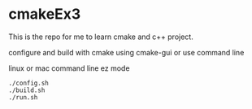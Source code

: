 # cmakeEx3

This is the repo for me to learn cmake and c++ project.

configure and build with cmake using cmake-gui or use command line

linux or mac command line ez mode

    ./config.sh
    ./build.sh
    ./run.sh